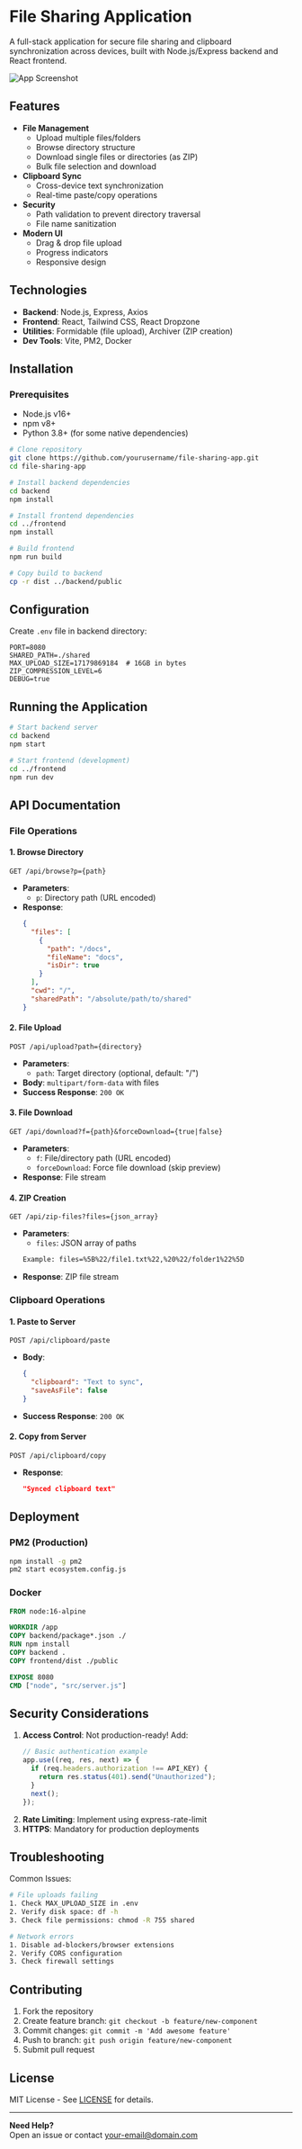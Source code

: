 # File Sharing Application

A full-stack application for secure file sharing and clipboard synchronization across devices, built with Node.js/Express backend and React frontend.

![App Screenshot](/screenshot.png)

## Features

- **File Management**
  - Upload multiple files/folders
  - Browse directory structure
  - Download single files or directories (as ZIP)
  - Bulk file selection and download
- **Clipboard Sync**
  - Cross-device text synchronization
  - Real-time paste/copy operations
- **Security**
  - Path validation to prevent directory traversal
  - File name sanitization
- **Modern UI**
  - Drag & drop file upload
  - Progress indicators
  - Responsive design

## Technologies

- **Backend**: Node.js, Express, Axios
- **Frontend**: React, Tailwind CSS, React Dropzone
- **Utilities**: Formidable (file upload), Archiver (ZIP creation)
- **Dev Tools**: Vite, PM2, Docker

## Installation

### Prerequisites

- Node.js v16+
- npm v8+
- Python 3.8+ (for some native dependencies)

```bash
# Clone repository
git clone https://github.com/yourusername/file-sharing-app.git
cd file-sharing-app

# Install backend dependencies
cd backend
npm install

# Install frontend dependencies
cd ../frontend
npm install

# Build frontend
npm run build

# Copy build to backend
cp -r dist ../backend/public
```

## Configuration

Create `.env` file in backend directory:

```env
PORT=8080
SHARED_PATH=./shared
MAX_UPLOAD_SIZE=17179869184  # 16GB in bytes
ZIP_COMPRESSION_LEVEL=6
DEBUG=true
```

## Running the Application

```bash
# Start backend server
cd backend
npm start

# Start frontend (development)
cd ../frontend
npm run dev
```

## API Documentation

### File Operations

#### 1. Browse Directory

```http
GET /api/browse?p={path}
```

- **Parameters**:
  - `p`: Directory path (URL encoded)
- **Response**:
  ```json
  {
    "files": [
      {
        "path": "/docs",
        "fileName": "docs",
        "isDir": true
      }
    ],
    "cwd": "/",
    "sharedPath": "/absolute/path/to/shared"
  }
  ```

#### 2. File Upload

```http
POST /api/upload?path={directory}
```

- **Parameters**:
  - `path`: Target directory (optional, default: "/")
- **Body**: `multipart/form-data` with files
- **Success Response**: `200 OK`

#### 3. File Download

```http
GET /api/download?f={path}&forceDownload={true|false}
```

- **Parameters**:
  - `f`: File/directory path (URL encoded)
  - `forceDownload`: Force file download (skip preview)
- **Response**: File stream

#### 4. ZIP Creation

```http
GET /api/zip-files?files={json_array}
```

- **Parameters**:
  - `files`: JSON array of paths
  ```bash
  Example: files=%5B%22/file1.txt%22,%20%22/folder1%22%5D
  ```
- **Response**: ZIP file stream

### Clipboard Operations

#### 1. Paste to Server

```http
POST /api/clipboard/paste
```

- **Body**:
  ```json
  {
    "clipboard": "Text to sync",
    "saveAsFile": false
  }
  ```
- **Success Response**: `200 OK`

#### 2. Copy from Server

```http
POST /api/clipboard/copy
```

- **Response**:
  ```json
  "Synced clipboard text"
  ```

## Deployment

### PM2 (Production)

```bash
npm install -g pm2
pm2 start ecosystem.config.js
```

### Docker

```dockerfile
FROM node:16-alpine

WORKDIR /app
COPY backend/package*.json ./
RUN npm install
COPY backend .
COPY frontend/dist ./public

EXPOSE 8080
CMD ["node", "src/server.js"]
```

## Security Considerations

1. **Access Control**: Not production-ready! Add:
   ```javascript
   // Basic authentication example
   app.use((req, res, next) => {
     if (req.headers.authorization !== API_KEY) {
       return res.status(401).send("Unauthorized");
     }
     next();
   });
   ```
2. **Rate Limiting**: Implement using express-rate-limit
3. **HTTPS**: Mandatory for production deployments

## Troubleshooting

Common Issues:

```bash
# File uploads failing
1. Check MAX_UPLOAD_SIZE in .env
2. Verify disk space: df -h
3. Check file permissions: chmod -R 755 shared

# Network errors
1. Disable ad-blockers/browser extensions
2. Verify CORS configuration
3. Check firewall settings
```

## Contributing

1. Fork the repository
2. Create feature branch: `git checkout -b feature/new-component`
3. Commit changes: `git commit -m 'Add awesome feature'`
4. Push to branch: `git push origin feature/new-component`
5. Submit pull request

## License

MIT License - See [LICENSE](LICENSE) for details.

---

**Need Help?**  
Open an issue or contact [your-email@domain.com](mailto:nishantdev03@gmail.com)

